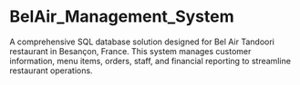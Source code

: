 # BelAir_Management_System
A comprehensive SQL database solution designed for Bel Air Tandoori restaurant in Besançon, France. This system manages customer information, menu items, orders, staff, and financial reporting to streamline restaurant operations.
